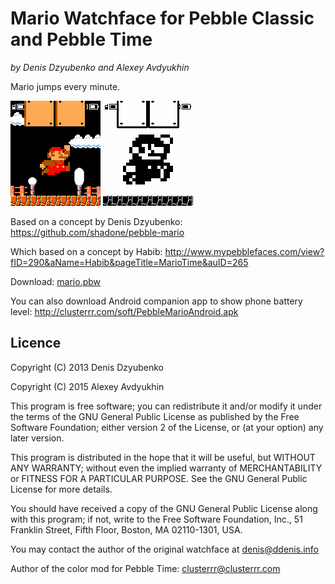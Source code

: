 # Mario Watchface for Pebble Classic and Pebble Time
_by Denis Dzyubenko and Alexey Avdyukhin_

Mario jumps every minute.

[![Preview](mario_color.gif)](mario_color.gif) [![Preview](mario_bw.gif)](mario_bw.gif)

Based on a concept by Denis Dzyubenko: https://github.com/shadone/pebble-mario

Which based on a concept by Habib: http://www.mypebblefaces.com/view?fID=290&aName=Habib&pageTitle=MarioTime&auID=265

Download: [mario.pbw](mario.pbw?raw=true)

You can also download Android companion app to show phone battery level:
http://clusterrr.com/soft/PebbleMarioAndroid.apk

## Licence

Copyright (C) 2013 Denis Dzyubenko

Copyright (C) 2015 Alexey Avdyukhin

This program is free software; you can redistribute it and/or
modify it under the terms of the GNU General Public License
as published by the Free Software Foundation; either version 2
of the License, or (at your option) any later version.

This program is distributed in the hope that it will be useful,
but WITHOUT ANY WARRANTY; without even the implied warranty of
MERCHANTABILITY or FITNESS FOR A PARTICULAR PURPOSE.  See the
GNU General Public License for more details.

You should have received a copy of the GNU General Public License
along with this program; if not, write to the Free Software
Foundation, Inc., 51 Franklin Street, Fifth Floor, Boston, MA  02110-1301, USA.

You may contact the author of the original watchface at denis@ddenis.info

Author of the color mod for Pebble Time: clusterrr@clusterrr.com
